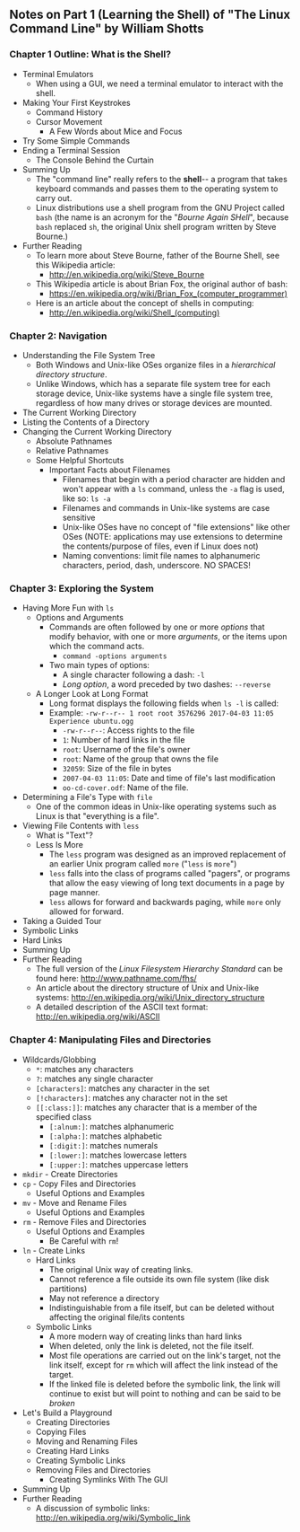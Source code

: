 ## Notes on Part 1 (Learning the Shell) of "The Linux Command Line" by William Shotts

### Chapter 1 Outline: What is the Shell?

* Terminal Emulators
  * When using a GUI, we need a terminal emulator to interact with the shell.
* Making Your First Keystrokes
  * Command History
  * Cursor Movement
    * A Few Words about Mice and Focus
* Try Some Simple Commands
* Ending a Terminal Session
  * The Console Behind the Curtain
* Summing Up
  * The "command line" really refers to the **shell**-- a program that takes keyboard commands and passes them to the operating system to carry out.
  * Linux distributions use a shell program from the GNU Project called `bash` (the name is an acronym for the "*Bourne Again SHell*", because `bash` replaced `sh`, the original Unix shell program written by Steve Bourne.)
* Further Reading
  * To learn more about Steve Bourne, father of the Bourne Shell, see this Wikipedia article:
    * http://en.wikipedia.org/wiki/Steve_Bourne
  * This Wikipedia article is about Brian Fox, the original author of bash:
    * https://en.wikipedia.org/wiki/Brian_Fox_(computer_programmer)
  * Here is an article about the concept of shells in computing:
    * http://en.wikipedia.org/wiki/Shell_(computing)



### Chapter 2: Navigation

* Understanding the File System Tree
  * Both Windows and Unix-like OSes organize files in a *hierarchical directory structure*.
  * Unlike Windows, which has a separate file system tree for each storage device, Unix-like systems have a single file system tree, regardless of how many drives or storage devices are mounted.
* The Current Working Directory
* Listing the Contents of a Directory
* Changing the Current Working Directory
  * Absolute Pathnames
  * Relative Pathnames
  * Some Helpful Shortcuts
    * Important Facts about Filenames
      * Filenames that begin with a period character are hidden and won't appear with a `ls` command, unless the `-a` flag is used, like so: `ls -a`
      * Filenames and commands in Unix-like systems are case sensitive
      * Unix-like OSes have no concept of "file extensions" like other OSes (NOTE: applications may use extensions to determine the contents/purpose of files, even if Linux does not)
      * Naming conventions: limit file names to alphanumeric characters, period, dash, underscore. NO SPACES!

### Chapter 3: Exploring the System

* Having More Fun with `ls`
  * Options and Arguments
    * Commands are often followed by one or more *options* that modify behavior, with one or more *arguments*, or the items upon which the command acts.
      * `command -options arguments`
    * Two main types of options:
      * A single character following a dash: `-l`
      * *Long option*, a word preceded by two dashes: `--reverse`
  * A Longer Look at Long Format
    * Long format displays the following fields when `ls -l` is called:
    * Example: `-rw-r--r-- 1 root root 3576296 2017-04-03 11:05 Experience ubuntu.ogg`
      * `-rw-r--r--`: Access rights to the file
      * `1`: Number of hard links in the file
      * `root`: Username of the file's owner
      * `root`: Name of the group that owns the file
      * `32059`: Size of the file in bytes
      * `2007-04-03 11:05`: Date and time of file's last modification
      * `oo-cd-cover.odf`: Name of the file.
* Determining a File's Type with `file`
  * One of the common ideas in Unix-like operating systems such as Linux is that "everything is a file".
* Viewing File Contents with `less`
  * What is "Text"?
  * Less Is More
    * The `less` program was designed as an improved replacement of an earlier Unix program called `more` ("`less` is `more`")
    * `less` falls into the class of programs called "pagers", or programs that allow the easy viewing of long text documents in a page by page manner.
    * `less` allows for forward and backwards paging, while `more` only allowed for forward.
* Taking a Guided Tour
* Symbolic Links
* Hard Links
* Summing Up
* Further Reading
  * The full version of the *Linux Filesystem Hierarchy Standard* can be found here: http://www.pathname.com/fhs/
  * An article about the directory structure of Unix and Unix-like systems: http://en.wikipedia.org/wiki/Unix_directory_structure
  * A detailed description of the ASCII text format: http://en.wikipedia.org/wiki/ASCII

### Chapter 4: Manipulating Files and Directories

* Wildcards/Globbing
  * `*`: matches any characters
  * `?`: matches any single character
  * `[characters]`: matches any character in the set
  * `[!characters]`: matches any character not in the set
  * `[[:class:]]`: matches any character that is a member of the specified class
    * `[:alnum:]`: matches alphanumeric
    * `[:alpha:]`: matches alphabetic
    * `[:digit:]`: matches numerals
    * `[:lower:]`: matches lowercase letters
    * `[:upper:]`: matches uppercase letters
* `mkdir` - Create Directories
* `cp` - Copy Files and Directories
  * Useful Options and Examples
* `mv` - Move and Rename Files
  * Useful Options and Examples
* `rm` - Remove Files and Directories
  * Useful Options and Examples
    * Be Careful with `rm`!
* `ln` - Create Links
  * Hard Links
    * The original Unix way of creating links.
    * Cannot reference a file outside its own file system (like disk partitions)
    * May not reference a directory
    * Indistinguishable from a file itself, but can be deleted without affecting the original file/its contents
  * Symbolic Links
    * A more modern way of creating links than hard links
    * When deleted, only the link is deleted, not the file itself.
    * Most file operations are carried out on the link's target, not the link itself, except for `rm` which will affect the link instead of the target.
    * If the linked file is deleted before the symbolic link, the link will continue to exist but will point to nothing and can be said to be *broken*
* Let's Build a Playground
  * Creating Directories
  * Copying Files
  * Moving and Renaming Files
  * Creating Hard Links
  * Creating Symbolic Links
  * Removing Files and Directories
    * Creating Symlinks With The GUI
* Summing Up
* Further Reading
  * A discussion of symbolic links: http://en.wikipedia.org/wiki/Symbolic_link